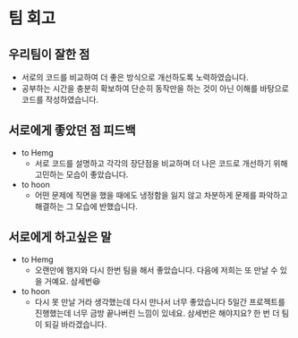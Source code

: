 # 팀 회고
## 우리팀이 잘한 점
- 서로의 코드를 비교하여 더 좋은 방식으로 개선하도록 노력하였습니다.
- 공부하는 시간을 충분히 확보하여 단순히 동작만을 하는 것이 아닌 이해를 바탕으로 코드를 작성하였습니다.

## 서로에게 좋았던 점 피드백
- to Hemg
    - 서로 코드를 설명하고 각각의 장단점을 비교하며 더 나은 코드로 개선하기 위해 고민하는 모습이 좋았습니다.
- to hoon
    - 어떤 문제에 직면을 했을 때에도 냉정함을 잃지 않고 차분하게 문제를 파악하고 해결하는 그 모습에 반했습니다.

## 서로에게 하고싶은 말
- to Hemg
    - 오랜만에 햄지와 다시 한번 팀을 해서 좋았습니다. 다음에 저희는 또 만날 수 있을 거예요. 삼세번😆
- to hoon
    - 다시 못 만날 거라 생각했는데 다시 만나서 너무 좋았습니다 5일간 프로젝트를 진행했는데 너무 금방 끝나버린 느낌이 있네요. 삼세번은 해야지요? 한 번 더 팀이 되길 바라겠습니다.
